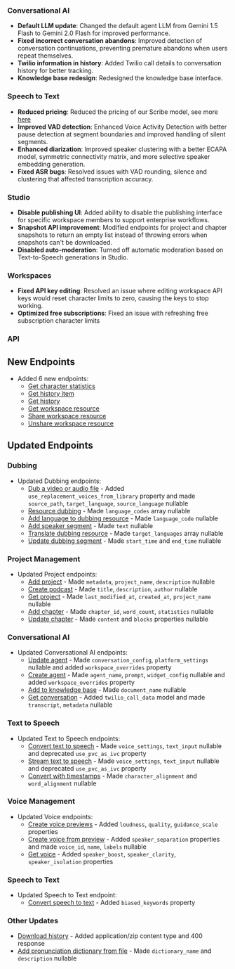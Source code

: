 ### Conversational AI

- **Default LLM update**: Changed the default agent LLM from Gemini 1.5 Flash to Gemini 2.0 Flash for improved performance.
- **Fixed incorrect conversation abandons**: Improved detection of conversation continuations, preventing premature abandons when users repeat themselves.
- **Twilio information in history**: Added Twilio call details to conversation history for better tracking.
- **Knowledge base redesign**: Redesigned the knowledge base interface.

### Speech to Text

- **Reduced pricing**: Reduced the pricing of our Scribe model, see more [here](/docs/capabilities/speech-to-text#pricing)
- **Improved VAD detection**: Enhanced Voice Activity Detection with better pause detection at segment boundaries and improved handling of silent segments.
- **Enhanced diarization**: Improved speaker clustering with a better ECAPA model, symmetric connectivity matrix, and more selective speaker embedding generation.
- **Fixed ASR bugs**: Resolved issues with VAD rounding, silence and clustering that affected transcription accuracy.

### Studio

- **Disable publishing UI**: Added ability to disable the publishing interface for specific workspace members to support enterprise workflows.
- **Snapshot API improvement**: Modified endpoints for project and chapter snapshots to return an empty list instead of throwing errors when snapshots can't be downloaded.
- **Disabled auto-moderation**: Turned off automatic moderation based on Text-to-Speech generations in Studio.

### Workspaces

- **Fixed API key editing**: Resolved an issue where editing workspace API keys would reset character limits to zero, causing the keys to stop working.
- **Optimized free subscriptions**: Fixed an issue with refreshing free subscription character limits

### API

<Accordion title="View API changes">

## New Endpoints

- Added 6 new endpoints:
  - [Get character statistics](/docs/api-reference/usage/get-characters-usage-metrics)
  - [Get history item](/docs/api-reference/history/get)
  - [Get history](/docs/api-reference/history/get-all)
  - [Get workspace resource](/docs/api-reference/workspace/get-resource)
  - [Share workspace resource](/docs/api-reference/workspace/share-workspace-resource)
  - [Unshare workspace resource](/docs/api-reference/workspace/unshare-workspace-resource)

## Updated Endpoints

### Dubbing

- Updated Dubbing endpoints:
  - [Dub a video or audio file](/docs/api-reference/dubbing/dub-a-video-or-an-audio-file) - Added `use_replacement_voices_from_library` property and made `source_path`, `target_language`, `source_language` nullable
  - [Resource dubbing](/docs/api-reference/dubbing/dub-segments) - Made `language_codes` array nullable
  - [Add language to dubbing resource](/docs/api-reference/dubbing/add-language-to-resource) - Made `language_code` nullable
  - [Add speaker segment](/docs/api-reference/dubbing/create-segment-for-speaker) - Made `text` nullable
  - [Translate dubbing resource](/docs/api-reference/dubbing/translate-segments) - Made `target_languages` array nullable
  - [Update dubbing segment](/docs/api-reference/dubbing/update-segment-language) - Made `start_time` and `end_time` nullable

### Project Management

- Updated Project endpoints:
  - [Add project](/docs/api-reference/studio/add-project) - Made `metadata`, `project_name`, `description` nullable
  - [Create podcast](/docs/api-reference/studio/create-podcast) - Made `title`, `description`, `author` nullable
  - [Get project](/docs/api-reference/studio/get-project) - Made `last_modified_at`, `created_at`, `project_name` nullable
  - [Add chapter](/docs/api-reference/studio/add-chapter) - Made `chapter_id`, `word_count`, `statistics` nullable
  - [Update chapter](/docs/api-reference/studio/update-chapter) - Made `content` and `blocks` properties nullable

### Conversational AI

- Updated Conversational AI endpoints:
  - [Update agent](/docs/api-reference/agents/update-agent) - Made `conversation_config`, `platform_settings` nullable and added `workspace_overrides` property
  - [Create agent](/docs/api-reference/agents/create-agent) - Made `agent_name`, `prompt`, `widget_config` nullable and added `workspace_overrides` property
  - [Add to knowledge base](/docs/api-reference/knowledge-base/add-to-knowledge-base) - Made `document_name` nullable
  - [Get conversation](/docs/api-reference/conversations/get-conversation) - Added `twilio_call_data` model and made `transcript`, `metadata` nullable

### Text to Speech

- Updated Text to Speech endpoints:
  - [Convert text to speech](/docs/api-reference/text-to-speech/convert) - Made `voice_settings`, `text_input` nullable and deprecated `use_pvc_as_ivc` property
  - [Stream text to speech](/docs/api-reference/text-to-speech/convert-as-stream) - Made `voice_settings`, `text_input` nullable and deprecated `use_pvc_as_ivc` property
  - [Convert with timestamps](/docs/api-reference/text-to-speech/convert-with-timestamps) - Made `character_alignment` and `word_alignment` nullable

### Voice Management

- Updated Voice endpoints:
  - [Create voice previews](/docs/api-reference/text-to-voice/create-previews) - Added `loudness`, `quality`, `guidance_scale` properties
  - [Create voice from preview](/docs/api-reference/text-to-voice/create-voice-from-preview) - Added `speaker_separation` properties and made `voice_id`, `name`, `labels` nullable
  - [Get voice](/docs/api-reference/voices/get) - Added `speaker_boost`, `speaker_clarity`, `speaker_isolation` properties

### Speech to Text

- Updated Speech to Text endpoint:
  - [Convert speech to text](/docs/api-reference/speech-to-text/convert) - Added `biased_keywords` property

### Other Updates

- [Download history](/docs/api-reference/history/download) - Added application/zip content type and 400 response
- [Add pronunciation dictionary from file](/docs/api-reference/pronunciation-dictionary/add-from-file) - Made `dictionary_name` and `description` nullable

</Accordion>
